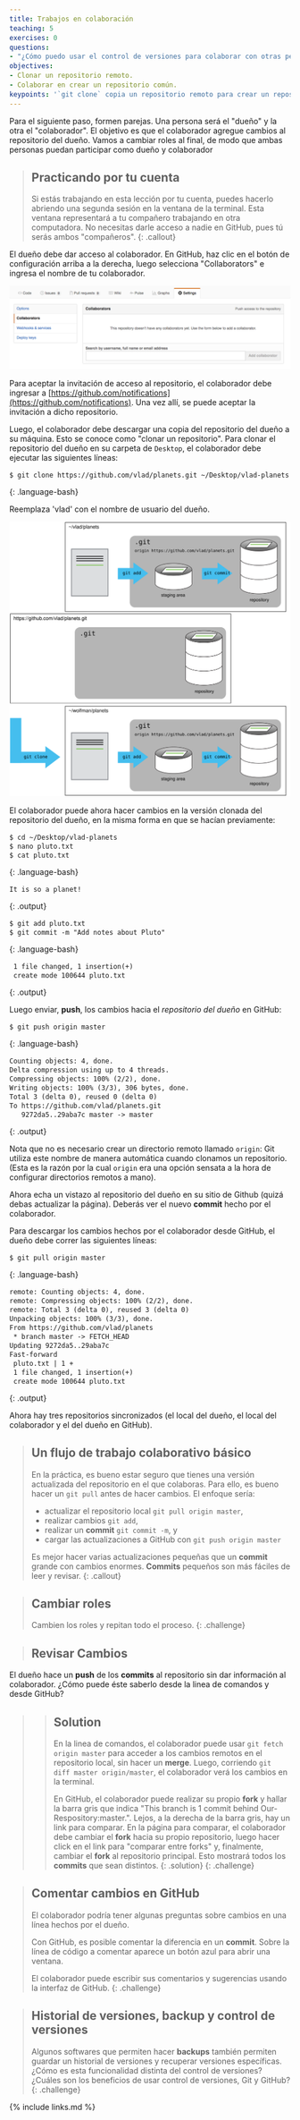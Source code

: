 ```yaml
---
title: Trabajos en colaboración
teaching: 5
exercises: 0
questions:
- "¿Cómo puedo usar el control de versiones para colaborar con otras personas?" 
objectives:
- Clonar un repositorio remoto.
- Colaborar en crear un repositorio común.
keypoints: '`git clone` copia un repositorio remoto para crear un repositorio local llamado `origin` configurado automáticamente.'
---
```


Para el siguiente paso, formen parejas. Una persona será el "dueño" y la otra el "colaborador". El objetivo es que el colaborador agregue cambios al repositorio del dueño. Vamos a cambiar roles al final, de modo que ambas personas puedan participar como dueño y colaborador

> ## Practicando por tu cuenta
>
> Si estás trabajando en esta lección por tu cuenta, puedes hacerlo abriendo una segunda sesión en la 
> ventana de la terminal. Esta ventana representará a tu compañero trabajando en otra computadora. No necesitas darle acceso a nadie en GitHub, pues tú serás ambos "compañeros".
{: .callout}

El dueño debe dar acceso al colaborador. En GitHub, haz clic en el botón de configuración arriba a la derecha,
luego selecciona "Collaborators" e ingresa el nombre de tu colaborador.

![Adding Collaborators on GitHub](../fig/github-add-collaborators.png)

Para aceptar la invitación de acceso al repositorio, el colaborador
debe ingresar a [https://github.com/notifications](https://github.com/notifications).
Una vez allí, se puede aceptar la invitación a dicho repositorio.

Luego, el colaborador debe descargar una copia del repositorio del dueño a su máquina. Esto se conoce como "clonar un repositorio". Para clonar el repositorio del dueño en su carpeta de `Desktop`, el colaborador debe ejecutar las siguientes líneas:

~~~
$ git clone https://github.com/vlad/planets.git ~/Desktop/vlad-planets
~~~
{: .language-bash}

Reemplaza 'vlad' con el nombre de usuario del dueño.

![After Creating Clone of Repository](../fig/github-collaboration.svg)

El colaborador puede ahora hacer cambios en la versión clonada del repositorio del dueño, en la misma forma en que se hacían previamente:

~~~
$ cd ~/Desktop/vlad-planets
$ nano pluto.txt
$ cat pluto.txt
~~~
{: .language-bash}

~~~
It is so a planet!
~~~
{: .output}

~~~
$ git add pluto.txt
$ git commit -m "Add notes about Pluto"
~~~
{: .language-bash}

~~~
 1 file changed, 1 insertion(+)
 create mode 100644 pluto.txt
~~~
{: .output}

Luego enviar, **push**, los cambios hacia el *repositorio del dueño* en GitHub:

~~~
$ git push origin master
~~~
{: .language-bash}

~~~
Counting objects: 4, done.
Delta compression using up to 4 threads.
Compressing objects: 100% (2/2), done.
Writing objects: 100% (3/3), 306 bytes, done.
Total 3 (delta 0), reused 0 (delta 0)
To https://github.com/vlad/planets.git
   9272da5..29aba7c master -> master
~~~
{: .output}

Nota que no es necesario crear un directorio remoto llamado `origin`: Git utiliza este nombre de manera automática cuando clonamos un repositorio. (Esta es la razón por la cual `origin` era una opción sensata a la hora de configurar directorios remotos a mano).

Ahora echa un vistazo al repositorio del dueño en su sitio de Github (quizá debas actualizar la página). Deberás ver el nuevo **commit** hecho por el colaborador.

Para descargar los cambios hechos por el colaborador desde GitHub, el dueño debe correr las siguientes líneas:

~~~
$ git pull origin master
~~~
{: .language-bash}

~~~
remote: Counting objects: 4, done.
remote: Compressing objects: 100% (2/2), done.
remote: Total 3 (delta 0), reused 3 (delta 0)
Unpacking objects: 100% (3/3), done.
From https://github.com/vlad/planets
 * branch master -> FETCH_HEAD
Updating 9272da5..29aba7c
Fast-forward
 pluto.txt | 1 +
 1 file changed, 1 insertion(+)
 create mode 100644 pluto.txt
~~~
{: .output}

Ahora hay tres repositorios sincronizados (el local del dueño, el local del colaborador y el del dueño en GitHub).

> ## Un flujo de trabajo colaborativo básico
> 
> En la práctica, es bueno estar seguro que tienes una versión actualizada del repositorio en el que colaboras. Para ello, es bueno hacer un `git pull` antes de hacer cambios. El enfoque sería:
> 
> 
> * actualizar el repositorio local `git pull origin master`,
> * realizar cambios `git add`,
> * realizar un **commit** `git commit -m`, y
> * cargar las actualizaciones a GitHub con `git push origin master`
> 
> Es mejor hacer varias actualizaciones pequeñas que un **commit** grande con cambios enormes. **Commits** pequeños son más fáciles de leer y revisar.
{: .callout}

> ## Cambiar roles
> 
> Cambien los roles y repitan todo el proceso.
{: .challenge}

> ## Revisar Cambios
> 
El dueño hace un **push** de los **commits** al repositorio sin dar información al colaborador. ¿Cómo puede éste saberlo desde la linea de comandos y desde GitHub?
> 
>> ## Solution
>>
>> En la linea de comandos, el colaborador puede usar ```git fetch origin master``` para acceder a los cambios remotos en el repositorio local, sin hacer un **merge**. Luego, corriendo ```git diff master origin/master```, el colaborador verá los cambios en la terminal.  
>> 
>> En GitHub, el colaborador puede realizar su propio **fork** y hallar la barra gris que indica "This branch is 1 commit behind Our-Respository:master.". Lejos, a la derecha de la barra gris, hay un link para comparar. En la página para comparar, el colaborador debe cambiar el **fork** hacia su propio repositorio, luego hacer click en el link para "comparar entre forks" y, finalmente, cambiar el **fork** al repositorio principal. Esto mostrará todos los **commits** que sean distintos. 
> {: .solution}
{: .challenge}

> ## Comentar cambios en GitHub
> 
> El colaborador podría tener algunas preguntas sobre cambios en una línea hechos por el dueño. 
> 
> Con GitHub, es posible comentar la diferencia en un **commit**. Sobre la línea de código a comentar aparece un botón azul para abrir una ventana. 
> 
> El colaborador puede escribir sus comentarios y sugerencias usando la interfaz de GitHub.
{: .challenge}

> ## Historial de versiones, backup y control de versiones
> 
> Algunos softwares que permiten hacer **backups** también permiten guardar un historial de versiones y recuperar versiones específicas. ¿Cómo es esta funcionalidad distinta del control de versiones? ¿Cuáles son los beneficios de usar control de versiones, Git y GitHub? 
{: .challenge}


{% include links.md %}
